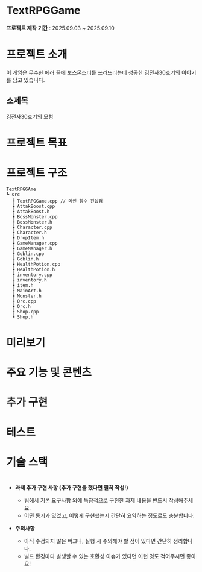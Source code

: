# TextRPGGame

**프로젝트 제작 기간** : 2025.09.03 ~ 2025.09.10

# 프로젝트 소개

이 게임은 무수한 에러 끝에 보스몬스터를 쓰러뜨리는데 성공한 김전사30호기의 이야기를
담고 있습니다.

## 소제목

김전사30호기의 모험

# 프로젝트 목표

# 프로젝트 구조
```less
TextRPGGAme
┗ src
  ┣ TextRPGGame.cpp // 메인 함수 진입점
  ┣ AttakBoost.cpp
  ┣ AttakBoost.h
  ┣ BossMonster.cpp
  ┣ BossMonster.h
  ┣ Character.cpp
  ┣ Character.h
  ┣ DropItem.h
  ┣ GameManager.cpp
  ┣ GameManager.h
  ┣ Goblin.cpp
  ┣ Goblin.h
  ┣ HealthPotion.cpp
  ┣ HealthPotion.h
  ┣ inventory.cpp
  ┣ inventory.h
  ┣ item.h
  ┣ MainArt.h
  ┣ Monster.h
  ┣ Orc.cpp
  ┣ Orc.h
  ┣ Shop.cpp
  ┗ Shop.h
```
# 미리보기

# 주요 기능 및 콘텐츠

# 추가 구현

# 테스트

# 기술 스택

#
- **과제 추가 구현 사항 (추가 구현을 했다면 필히 작성!)**
    - 팀에서 기본 요구사항 외에 독창적으로 구현한 과제 내용을 반드시 작성해주세요.
    - 어떤 동기가 있었고, 어떻게 구현했는지 간단히 요약하는 정도로도 충분합니다.

- **주의사항**
    - 아직 수정되지 않은 버그나, 실행 시 주의해야 할 점이 있다면 간단히 정리합니다.
    - 빌드 환경마다 발생할 수 있는 호환성 이슈가 있다면 이런 것도 적어주시면 좋아요!